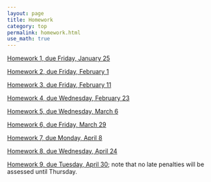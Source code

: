 ```yaml
---
layout: page
title: Homework
category: top
permalink: homework.html
use_math: true
---
```


<a href="hw/hw1.pdf">Homework 1, due Friday, January 25</a><br>

<a href="hw/hw2.pdf">Homework 2, due Friday, February 1</a><br>

<a href="hw/hw3.pdf">Homework 3, due Friday, February 11</a><br>

<a href="hw/hw4.pdf">Homework 4, due Wednesday, February 23</a><br>

<a href="hw/homework5.pdf">Homework 5, due Wednesday, March 6</a><br>

<a href="hw/homework6.pdf">Homework 6, due Friday, March 29</a><br>

<a href="hw/homework7.pdf">Homework 7, due Monday, April 8</a><br>

<a href="hw/hw8.pdf">Homework 8, due Wednesday, April 24</a><br>

<a href="hw/hw9.pdf">Homework 9, due Tuesday, April 30</a>; note that no late penalties will be assessed until Thursday.<br>
